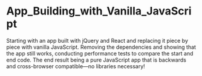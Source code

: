 # App_Building_with_Vanilla_JavaScript
Starting with an app built with jQuery and React and replacing it piece by piece with vanilla JavaScript. Removing the dependencies and showing that the app still works, conducting performance tests to compare the start and end code. The end result being a pure JavaScript app that is backwards and cross-browser compatible—no libraries necessary!

